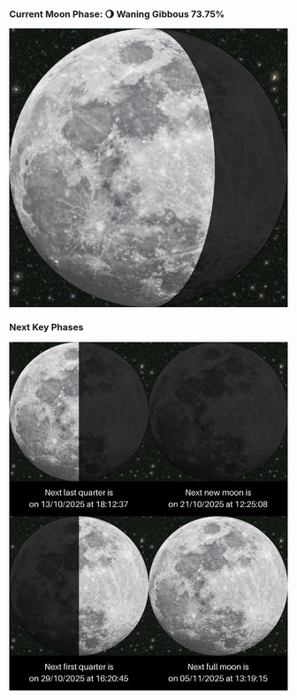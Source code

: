 ### Current Moon Phase: 🌖 Waning Gibbous 73.75%
![Moon Phase](moonphase.png)
### Next Key Phases
![Gallery](gallery.png)